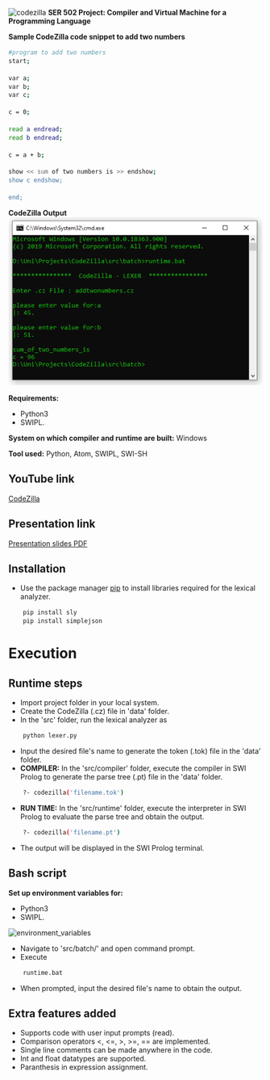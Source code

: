 ![codezilla](codezilla.png)
**SER 502 Project: Compiler and Virtual Machine for a Programming Language**


**Sample CodeZilla code snippet to add two numbers**
```bash
#program to add two numbers
start;

var a;
var b;
var c;

c = 0;

read a endread;
read b endread;

c = a + b;

show << sum of two numbers is >> endshow;
show c endshow;

end;
```

**CodeZilla Output**
![output](output.PNG)

**Requirements:**
- Python3
- SWIPL.

**System on which compiler and runtime are built:** Windows

**Tool used:** Python, Atom, SWIPL, SWI-SH

## YouTube link
[CodeZilla](https://www.youtube.com/watch?v=pqQUxUurmqc&t=470s)

## Presentation link
[Presentation slides PDF](/doc/Presentation.pdf)

## Installation
- Use the package manager [pip](https://pip.pypa.io/en/stable/) to install libraries required for the lexical analyzer.
```bash
    pip install sly
    pip install simplejson
```

# Execution
## Runtime steps
- Import project folder in your local system.
- Create the CodeZilla (.cz) file in 'data' folder.
- In the 'src' folder, run the lexical analyzer as
```bash
    python lexer.py
```
- Input the desired file's name to generate the token (.tok) file in the 'data' folder.
- **COMPILER:** In the 'src/compiler' folder, execute the compiler in SWI Prolog to generate the parse tree (.pt) file in the 'data' folder.
```bash
    ?- codezilla('filename.tok')
```
- **RUN TIME:** In the 'src/runtime' folder, execute the interpreter in SWI Prolog to evaluate the parse tree and obtain the output.
```bash
    ?- codezilla('filename.pt')
```
- The output will be displayed in the SWI Prolog terminal.


## Bash script
**Set up environment variables for:**
- Python3
- SWIPL.


![environment_variables](environment_variables.PNG)

- Navigate to 'src/batch/' and open command prompt.
- Execute
```bash
    runtime.bat
```
- When prompted, input the desired file's name to obtain the output.

## Extra features added
- Supports code with user input prompts (read).
- Comparison operators <, <=, >, >=, == are implemented.
- Single line comments can be made anywhere in the code.
- Int and float datatypes are supported.
- Paranthesis in expression assignment.
